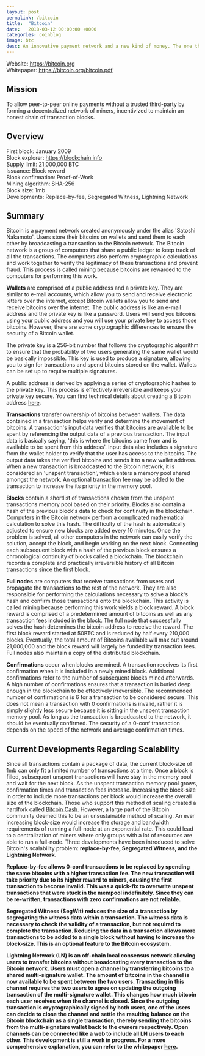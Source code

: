 ```yaml
---
layout: post
permalink: /bitcoin
title:  "Bitcoin"
date:   2018-03-12 00:00:00 +0000
categories: coinblog
image: btc
desc: An innovative payment network and a new kind of money. The one that started it all. Bitcoin (BTC).
---
```

Website: <a href="https://bitcoin.org">https://bitcoin.org</a><br>
Whitepaper: <a href="https://bitcoin.org/bitcoin.pdf">https://bitcoin.org/bitcoin.pdf</a>

<h2>Mission</h2>
To allow peer-to-peer online payments without a trusted third-party by forming a decentralized network of miners, incentivized to maintain an honest chain of transaction blocks.

<h2>Overview</h2>
First block: January 2009<br>
Block explorer: <a href="https://blockchain.info">https://blockchain.info</a><br>
Supply limit: 21,000,000 BTC<br>
Issuance: Block reward<br>
Block confirmation: Proof-of-Work<br>
Mining algorithm: SHA-256<br>
Block size: 1mb<br>
Developments: Replace-by-fee, Segregated Witness, Lightning Network

<h2>Summary</h2>
Bitcoin is a payment network created anonymously under the alias 'Satoshi Nakamoto'. Users store their bitcoins on wallets and send them to each other by broadcasting a transaction to the Bitcoin network. The Bitcoin network is a group of computers that share a public ledger to keep track of all the transactions. The computers also perform cryptographic calculations and work together to verify the legitimacy of these transactions and prevent fraud. This process is called mining because bitcoins are rewarded to the computers for performing this work.

<b>Wallets</b> are comprised of a public address and a private key. They are similar to e-mail accounts, which allow you to send and receive electronic letters over the internet, except Bitcoin wallets allow you to send and receive bitcoins over the internet. The public address is like an e-mail address and the private key is like a password. Users will send you bitcoins using your public address and you will use your private key to access those bitcoins. However, there are some cryptographic differences to ensure the security of a Bitcoin wallet.

The private key is a 256-bit number that follows the cryptographic algorithm to ensure that the probability of two users generating the same wallet would be basically impossible. This key is used to produce a signature, allowing you to sign for transactions and spend bitcoins stored on the wallet. Wallets can be set up to require multiple signatures.

A public address is derived by applying a series of cryptographic hashes to the private key. This process is effectively irreversible and keeps your private key secure. You can find technical details about creating a Bitcoin address <a href="https://en.bitcoin.it/wiki/Technical_background_of_version_1_Bitcoin_addresses">here</a>.

<b>Transactions</b> transfer ownership of bitcoins between wallets. The data contained in a transaction helps verify and determine the movement of bitcoins. A transaction's input data verifies that bitcoins are available to be spent by referencing the output data of a previous transaction. The input data is basically saying, 'this is where the bitcoins came from and is available to be spent from this address'. Input data also includes a signature from the wallet holder to verify that the user has access to the bitcoins. The output data takes the verified bitcoins and sends it to a new wallet address. When a new transaction is broadcasted to the Bitcoin network, it is considered an 'unspent transaction', which enters a memory pool shared amongst the network. An optional transaction fee may be added to the transaction to increase the its priority in the memory pool.

<b>Blocks</b> contain a shortlist of transactions chosen from the unspent transactions memory pool based on their priority. Blocks also contain a hash of the previous block's data to check for continuity in the blockchain. Computers in the Bitcoin network perform a complicated mathematical calculation to solve this hash. The difficulty of the hash is automatically adjusted to ensure new blocks are added every 10 minutes. Once the problem is solved, all other computers in the network can easily verify the solution, accept the block, and begin working on the next block. Connecting each subsequent block with a hash of the previous block ensures a chronological continuity of blocks called a blockchain. The blockchain records a complete and practically irreversible history of all Bitcoin transactions since the first block.

<b>Full nodes</b> are computers that receive transactions from users and propagate the transactions to the rest of the network. They are also responsible for performing the calculations necessary to solve a block's hash and confirm those transactions onto the blockchain. This activity is called mining because performing this work yields a block reward. A block reward is comprised of a predetermined amount of bitcoins as well as any transaction fees included in the block. The full node that successfully solves the hash determines the bitcoin address to receive the reward. The first block reward started at 50BTC and is reduced by half every 210,000 blocks. Eventually, the total amount of Bitcoins available will max out around 21,000,000 and the block reward will largely be funded by transaction fees. Full nodes also maintain a copy of the distributed blockchain.

<b>Confirmations</b> occur when blocks are mined. A transaction receives its first confirmation when it is included in a newly mined block. Additional confirmations refer to the number of subsequent blocks mined afterwards. A high number of confirmations ensures that a transaction is buried deep enough in the blockchain to be effectively irreversible. The recommended number of confirmations is 6 for a transaction to be considered secure. This does not mean a transaction with 0 confirmations is invalid, rather it is simply slightly less secure because it is sitting in the unspent transaction memory pool. As long as the transaction is broadcasted to the network, it should be eventually confirmed. The security of a 0-conf transaction depends on the speed of the network and average confirmation times.

<h2>Current Developments Regarding Scalability</h2>

Since all transactions contain a package of data, the current block-size of 1mb can only fit a limited number of transactions at a time. Once a block is filled, subsequent unspent transactions will have stay in the memory pool and wait for the next block. As the unspent transaction memory pool grows, confirmation times and transaction fees increase. Increasing the block-size in order to include more transactions per block would increase the overall size of the blockchain. Those who support this method of scaling created a hardfork called <a href="http://edwinhung.com/bitcoincash">Bitcoin Cash</a>. However, a large part of the Bitcoin community deemed this to be an unsustainable method of scaling. An ever increasing block-size would increase the storage and bandwidth requirements of running a full-node at an exponential rate. This could lead to a centralization of miners where only groups with a lot of resources are able to run a full-node. Three developments have been introduced to solve Bitcoin's scalability problem: <b>replace-by-fee, <b>Segregated Witness</b>, and the <b>Lightning Network</b>.

<b>Replace-by-fee</b> allows 0-conf transactions to be replaced by spending the same bitcoins with a higher transaction fee. The new transaction will take priority due to its higher reward to miners, causing the first transaction to become invalid. This was a quick-fix to overwrite unspent transactions that were stuck in the mempool indefinitely. Since they can be re-written, transactions with zero confirmations are not reliable.

<b>Segregated Witness (SegWit)</b> reduces the size of a transaction by segregating the witness data within a transaction. The witness data is necessary to check the validity of a transaction, but not required to complete the transaction. Reducing the data in a transaction allows more transactions to be added to a single block without having to increase the block-size. This is an optional feature to the Bitcoin ecosystem.

<b>Lightning Network (LN)</b> is an off-chain local consensus network allowing users to transfer bitcoins without broadcasting every transaction to the Bitcoin network. Users must open a channel by transferring bitcoins to a shared multi-signature wallet. The amount of bitcoins in the channel is now available to be spent between the two users. Transacting in this channel requires the two users to agree on updating the outgoing transaction of the multi-signature wallet. This changes how much bitcoin each user receives when the channel is closed. Since the outgoing transaction is cryptographically signed by both users, one of the users can decide to close the channel and settle the resulting balance on the Bitcoin blockchain as a single transaction, thereby sending the bitcoins from the multi-signature wallet back to the owners respectively. Open channels can be connected like a web to include all LN users to each other. This development is still a work in progress. For a more comprehensive explanation, you can refer to the whitepaper <a href="https://lightning.network/lightning-network-paper.pdf">here</a>.

